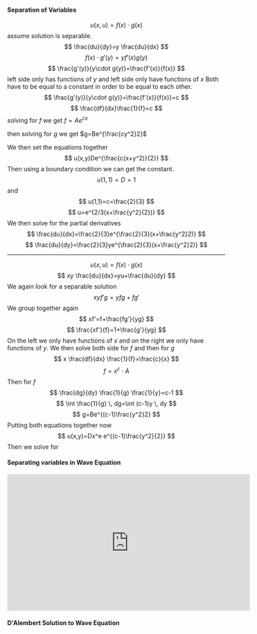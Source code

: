 
#### Separation of Variables
$$
u(x,u)=f(x)\cdot g(x)
$$
assume solution is separable.
$$
\frac{du}{dy}=y \frac{du}{dx}
$$
$$
f(x)\cdot g'(y)=y f'(x)g(y)
$$
$$
\frac{g'(y)}{y\cdot g(y)}=\frac{f'(x)}{f(x)}
$$
left side only has functions of $y$ and left side only have functions of $x$
Both have to be equal to a constant in order to be equal to each other.
$$
\frac{g'(y)}{y\cdot g(y)}=\frac{f'(x)}{f(x)}=c
$$
$$
\frac{df}{dx}\frac{1}{f}=c
$$
solving for $f$ we get $f=Ae^{cx}$

then solving for $g$ we get $g=Be^{\frac{cy^2}2}$

We then set the equations together
$$
u(x,y)De^{\frac{c(x+y^2)}{2}}
$$
Then using a boundary condition we can get the constant.
$$
u(1,1)=D=1
$$
and 
$$
u(1,1)=c=\frac{2}{3}
$$
$$
u=e^{2/3(x+\frac{y^2}{2})}
$$
We then solve for the partial derivatives
$$
\frac{du}{dx}=\frac{2}{3}e^{\frac{2}{3}(x+\frac{y^2}2)}
$$
$$
\frac{du}{dy}=\frac{2}{3}ye^{\frac{2}{3}(x+\frac{y^2}2)}
$$
***

$$
u(x,u)=f(x)\cdot g(x)
$$
$$
xy \frac{du}{dx}=yu+\frac{du}{dy}
$$
We again look for a separable solution
$$
xyf'g=yfg+fg'
$$
We group together again
$$
xf'=f+\frac{fg'}{yg}
$$
$$
\frac{xf'}{f}=1+\frac{g'}{yg}
$$
On the left we only have functions of $x$ and on the right we only have functions of $y$.
We then solve both side for $f$ and then for $g$
$$
x \frac{df}{dx} \frac{1}{f}=\frac{c}{x}
$$
$$
f=x^c\cdot A
$$
Then for $f$
$$
\frac{dg}{dy} \frac{1}{g} \frac{1}{y}=c-1
$$
$$
\int \frac{1}{g} \, dg=\int (c-1)y \, dy  
$$
$$
g=Be^{(c-1)\frac{y^2}2}
$$
Putting both equations together now
$$
u(x,y)=Dx^e e^{(c-1)\frac{y^2}{2}}
$$
Then we solve for 
#### Separating variables in Wave Equation
<iframe width="560" height="315" src="https://www.youtube.com/embed/EJLympg3XMM?si=5_mP1H_GLtMriyum" title="YouTube video player" frameborder="0" allow="accelerometer; autoplay; clipboard-write; encrypted-media; gyroscope; picture-in-picture; web-share" allowfullscreen></iframe>

#### D'Alembert Solution to Wave Equation
		